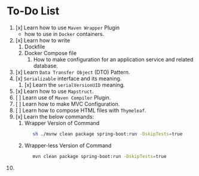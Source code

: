 # To-Do List

1. [x] Learn how to use `Maven Wrapper` Plugin
   - how to use in `Docker` containers.
2. [x] Learn how to write 
   1. Dockfile
   2. Docker Compose file
      1. How to make configuration for an application service and related database.
3. [x] Learn `Data Transfer Object` (DTO) Pattern.
4. [x] `Serializable` interface and its meaning.
   1. [x] Learn the `serialVersionUID` meaning.
5. [x] Learn how to use `Mapstruct`.
6. [ ] Learn use of `Maven Compiler` Plugin.
7. [ ] Learn how to make MVC Configuration.
8. [ ] Learn how to compose HTML files with `Thymeleaf`.
9. [x] Learn the below commands:
   1. Wrapper Version of Command
      ```bash
         sh ./mvnw clean package spring-boot:run -DskipTests=true
      ```
   2. Wrapper-less Version of Command
      ```bash
         mvn clean package spring-boot:run -DskipTests=true
      ```
10. 
